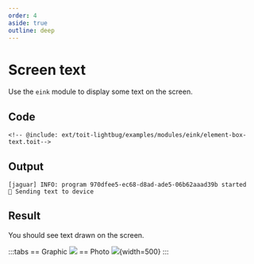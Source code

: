 ```yaml
---
order: 4
aside: true
outline: deep
---
```


# Screen text

Use the `eink` module to display some text on the screen.

## Code

```toit
<!-- @include: ext/toit-lightbug/examples/modules/eink/element-box-text.toit-->
```

## Output

```
[jaguar] INFO: program 970dfee5-ec68-d8ad-ade5-06b62aaad39b started
💬 Sending text to device
```

## Result

You should see text drawn on the screen.

:::tabs
== Graphic
![](https://i.imgur.com/8QP1022.png)
== Photo
![](https://i.imgur.com/7ca0Nda.png){width=500}
:::
